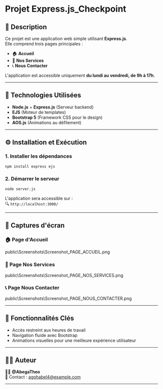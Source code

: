 # Projet Express.js_Checkpoint

## 📌 Description

Ce projet est une application web simple utilisant **Express.js**.\
Elle comprend trois pages principales :

- 🏠 **Accueil**
- 💼 **Nos Services**
- 📞 **Nous Contacter**

L'application est accessible uniquement **du lundi au vendredi, de 9h à 17h**.

---

## 🚀 Technologies Utilisées

- **Node.js** + **Express.js** (Serveur backend)
- **EJS** (Moteur de templates)
- **Bootstrap 5** (Framework CSS pour le design)
- **AOS.js** (Animations au défilement)

---

## ⚙️ Installation et Exécution

### 1. Installer les dépendances

```bash
npm install express ejs
```

### 2. Démarrer le serveur

```bash
node server.js
```

L'application sera accessible sur :\
🔍 `http://localhost:3000/`

---

## 📸 Captures d'écran

### 🏠 Page d'Accueil

public\Screenshots\Screenshot\_PAGE\_ACCUEIL.png

### 💼 Page Nos Services

public\Screenshots\Screenshot\_PAGE\_NOS\_SERVICES.png

### 📞 Page Nous Contacter

public\Screenshots\Screenshot\_PAGE\_NOUS\_CONTACTER.png

---

## 📌 Fonctionnalités Clés

- Accès restreint aux heures de travail
- Navigation fluide avec Bootstrap
- Animations visuelles pour une meilleure expérience utilisateur

---

## 👨‍💼 Auteur

👨‍💻 **@AbegaTheo**\
📧 Contact : [agohabel4@example.com](mailto\:agohabel4@example.com)

---
